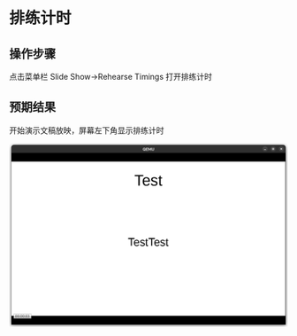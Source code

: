 # 排练计时

## 操作步骤

点击菜单栏 Slide Show->Rehearse Timings 打开排练计时

## 预期结果

开始演示文稿放映，屏幕左下角显示排练计时

![显示排练计时](./img/rehearse-timing.png)

